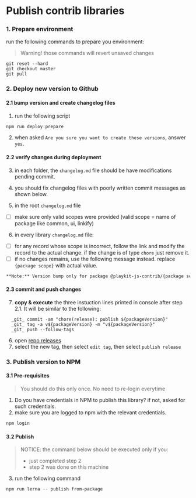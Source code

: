 # Publish contrib libraries

### 1. Prepare environment
run the following commands to prepare you environment:

> Warning! those commands will revert unsaved changes
```
git reset --hard
git checkout master
git pull
```

### 2. Deploy new version to Github

#### 2.1 bump version and create changelog files
1. run the following script
```javascript
npm run deploy:prepare
```

2. when asked `Are you sure you want to create these versions`, answer `yes`.

#### 2.2 verify changes during deployment
3. in each folder, the `changelog.md` file should be have modifications pending commit.

4. you should fix changelog files with poorly written commit messages as shown below.

5. in the root `changelog.md` file
 - [ ] make sure only valid scopes were provided (valid scope = name of package like common, ui, linkify)

6. in every library `changelog.md` file:
- [ ] for any record whose scope is incorrect, follow the link and modify the record to the actual change. if the change is of type `chore` just remove it.
- [ ] if no changes remains, use the following message instead. replace `{package scope}` with actual value.
```markdown
**Note:** Version bump only for package @playkit-js-contrib/{package scope}
```

#### 2.3 commit and push changes
7. **copy & execute** the three instuction lines printed in console after step 2.1. It will be similar to the following:
```
  _git_ commit -am "chore(release): publish ${packageVersion}"
  _git_ tag -a v${packageVersion} -m "v${packageVersion}"
  _git_ push --follow-tags
```

6. open [repo releases](https://github.com/kaltura/playkit-js-contrib/releases) 
7. select the new tag, then select `edit tag`, then select `publish release`

### 3. Publish version to NPM

#### 3.1 Pre-requisites

> You should do this only once. No need to re-login everytime

1. Do you have credentials in NPM to publish this library? if not, asked for such credentials.
2. make sure you are logged to npm with the relevant credentials. 
```javascript
npm login
```

#### 3.2 Publish
> NOTICE: the command below should be executed only if you:
> - just completed step 2
> - step 2 was done on this machine  

3. run the following command
```bash
npm run lerna -- publish from-package
```
